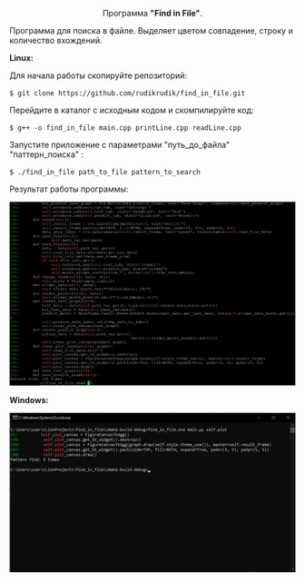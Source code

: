 <p align=center>Программа <b>"Find in File"</b>.</p>

Программа для поиска в файле. Выделяет цветом совпадение, строку и количество вхождений.

<b>Linux:</b>

Для начала работы скопируйте репозиторий:
```
$ git clone https://github.com/rudikrudik/find_in_file.git
```
Перейдите в каталог с исходным кодом и скомпилируйте код:
```
$ g++ -o find_in_file main.cpp printLine.cpp readLine.cpp
```
Запустите приложение с параметрами "путь_до_файла" "паттерн_поиска" :
```
$ ./find_in_file path_to_file pattern_to_search
```

Результат работы программы:

![Иллюстрация к проекту](https://github.com/rudikrudik/find_in_file/blob/master/images/linux.jpg)

<b>Windows:</b>


![Иллюстрация к проекту](https://github.com/rudikrudik/find_in_file/blob/master/images/windows.jpg)








